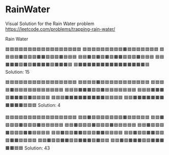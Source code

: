 # RainWater
Visual Solution for the Rain Water problem https://leetcode.com/problems/trapping-rain-water/

Rain Water

🟦🟦🟦🟦🟦🟦🟦🟦🟦🟦🟦🟦🟦🟦🟦🟦🟦
🟦🟦🟦🟦🟦🟦🟦🟦🟦🟫🟦🟦🟦🟦🟦🟦🟦
🟦🟦🟦🟦🟫🟩🟩🟩🟫🟫🟩🟩🟩🟫🟦🟦🟦
🟦🟦🟫🟩🟫🟩🟫🟩🟫🟫🟩🟩🟩🟫🟦🟦🟦
🟦🟦🟫🟫🟫🟩🟫🟩🟫🟫🟫🟫🟩🟫🟫🟫🟦
🟦🟫🟫🟫🟫🟫🟫🟫🟫🟫🟫🟫🟫🟫🟫🟫🟦
Solution: 15

🟦🟦🟦🟦🟦🟦🟦🟦🟦🟦🟦🟦🟦🟦🟦🟦
🟦🟦🟦🟦🟫🟦🟦🟦🟦🟦🟦🟦🟦🟦🟦🟦
🟦🟦🟦🟦🟫🟦🟦🟦🟦🟦🟦🟦🟦🟦🟦🟦
🟦🟦🟦🟫🟫🟫🟩🟩🟫🟦🟦🟦🟦🟦🟦🟦
🟦🟦🟦🟫🟫🟫🟩🟫🟫🟫🟩🟫🟦🟦🟦🟦
🟦🟦🟦🟫🟫🟫🟫🟫🟫🟫🟫🟫🟦🟦🟦🟦
🟦🟦🟫🟫🟫🟫🟫🟫🟫🟫🟫🟫🟫🟦🟦🟦
Solution: 4

🟦🟦🟦🟦🟦🟦🟦🟦🟦🟦🟦🟦🟦🟦🟦🟦
🟦🟦🟫🟩🟩🟩🟩🟩🟩🟩🟫🟦🟦🟦🟦🟦
🟦🟦🟫🟩🟩🟩🟫🟩🟩🟩🟫🟦🟦🟦🟦🟦
🟦🟦🟫🟩🟩🟩🟫🟩🟩🟩🟫🟦🟦🟦🟦🟦
🟦🟦🟫🟩🟩🟩🟫🟩🟩🟩🟫🟫🟦🟦🟦🟦
🟦🟦🟫🟩🟩🟫🟫🟩🟩🟩🟫🟫🟦🟦🟦🟦
🟦🟦🟫🟩🟩🟫🟫🟩🟩🟩🟫🟫🟦🟦🟦🟦
🟦🟦🟫🟩🟩🟫🟫🟩🟩🟫🟫🟫🟩🟫🟦🟦
🟦🟦🟫🟩🟫🟫🟫🟩🟩🟫🟫🟫🟫🟫🟦🟦
Solution: 43
